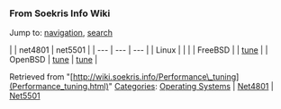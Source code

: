 
### From Soekris Info Wiki



Jump to: [navigation](Performance_tuning.html#column-one), [search](Performance_tuning.html#searchInput) 


|  |  net4801
 |  net5501
 |
| --- | --- | --- |
|  Linux
 |  |  |
|  FreeBSD
 |  | [tune](https://web.archive.org/web/20190329210714/http://wiki.soekris.info/Tuning_net5501_freebsd "Tuning net5501 freebsd") |
|  OpenBSD
 | [tune](https://web.archive.org/web/20190329210714/http://wiki.soekris.info/Tuning_net4801_openbsd "Tuning net4801 openbsd") | [tune](https://web.archive.org/web/20190329210714/http://wiki.soekris.info/Tuning_net5501_openbsd "Tuning net5501 openbsd") |




Retrieved from "[http://wiki.soekris.info/Performance\_tuning](Performance_tuning.html)"
[Categories](https://web.archive.org/web/20190329210714/http://wiki.soekris.info/Special:Categories "Special:Categories"): [Operating Systems](https://web.archive.org/web/20190329210714/http://wiki.soekris.info/Category:Operating_Systems "Category:Operating Systems") | [Net4801](https://web.archive.org/web/20190329210714/http://wiki.soekris.info/Category:Net4801 "Category:Net4801") | [Net5501](https://web.archive.org/web/20190329210714/http://wiki.soekris.info/Category:Net5501 "Category:Net5501")

 

